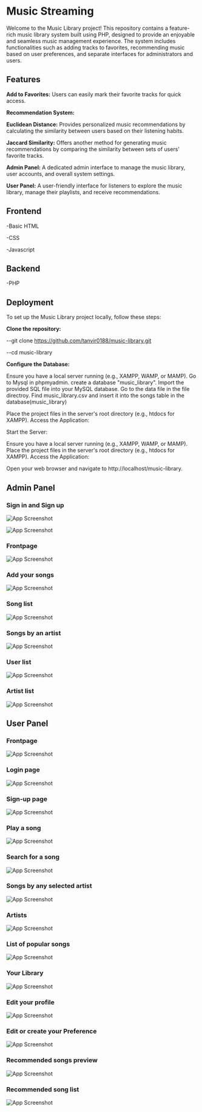 
# Music Streaming


Welcome to the Music Library project! This repository contains a feature-rich music library system built using PHP, designed to provide an enjoyable and seamless music management experience. The system includes functionalities such as adding tracks to favorites, recommending music based on user preferences, and separate interfaces for administrators and users.

## Features

__Add to Favorites:__ Users can easily mark their favorite tracks for quick access.


__Recommendation System:__

__Euclidean Distance:__ Provides personalized music recommendations by calculating the similarity between users based on their listening habits.

__Jaccard Similarity:__ Offers another method for generating music recommendations by comparing the similarity between sets of users' favorite tracks.

__Admin Panel:__ A dedicated admin interface to manage the music library, user accounts, and overall system settings.

__User Panel:__ A user-friendly interface for listeners to explore the music library, manage their playlists, and receive recommendations.


## Frontend
-Basic HTML

-CSS

-Javascript

## Backend
-PHP

## Deployment

To set up the Music Library project locally, follow these steps:

__Clone the repository:__

--git clone https://github.com/tanvir0188/music-library.git

--cd music-library

__Configure the Database:__

Ensure you have a local server running (e.g., XAMPP, WAMP, or MAMP). Go to Mysql in phpmyadmin. create a database "music_library". Import the provided SQL file into your MySQL database. Go to the data file in the file directroy. Find music_library.csv and insert it into the songs table in the database(music_library)

Place the project files in the server's root directory (e.g., htdocs for XAMPP).
Access the Application:

Start the Server:

Ensure you have a local server running (e.g., XAMPP, WAMP, or MAMP).
Place the project files in the server's root directory (e.g., htdocs for XAMPP).
Access the Application:

Open your web browser and navigate to http://localhost/music-library.
## Admin Panel

### Sign in and Sign up
![App Screenshot](https://github.com/tanvir0188/Music-library/blob/main/demo/admin/Screenshot%20(279).png)

![App Screenshot](https://github.com/tanvir0188/Music-library/blob/main/demo/admin/Screenshot%20(280).png)

### Frontpage
![App Screenshot](https://github.com/tanvir0188/Music-library/blob/main/demo/admin/Screenshot%20(273).png)

### Add your songs
![App Screenshot](https://github.com/tanvir0188/Music-library/blob/main/demo/admin/Screenshot%20(274).png)

### Song list
![App Screenshot](https://github.com/tanvir0188/Music-library/blob/main/demo/admin/Screenshot%20(275).png)

### Songs by an artist
![App Screenshot](https://github.com/tanvir0188/Music-library/blob/main/demo/admin/Screenshot%20(278).png)

### User list
![App Screenshot](https://github.com/tanvir0188/Music-library/blob/main/demo/admin/Screenshot%20(276).png)

### Artist list
![App Screenshot](https://github.com/tanvir0188/Music-library/blob/main/demo/admin/Screenshot%20(277).png)



## User Panel

### Frontpage
![App Screenshot](https://github.com/tanvir0188/Music-library/blob/main/demo/user/Screenshot%20(283).png)

### Login page
![App Screenshot](https://github.com/tanvir0188/Music-library/blob/main/demo/user/Screenshot%20(281).png)

### Sign-up page
![App Screenshot](https://github.com/tanvir0188/Music-library/blob/main/demo/user/Screenshot%20(282).png)

### Play a song
![App Screenshot](https://github.com/tanvir0188/Music-library/blob/main/demo/user/Screenshot%20(284).png)

### Search for a song
![App Screenshot](https://github.com/tanvir0188/Music-library/blob/main/demo/user/Screenshot%20(293).png)

### Songs by any selected artist
![App Screenshot](https://github.com/tanvir0188/Music-library/blob/main/demo/user/Screenshot%20(285).png)

### Artists
![App Screenshot](https://github.com/tanvir0188/Music-library/blob/main/demo/user/Screenshot%20(286).png)

### List of popular songs
![App Screenshot](https://github.com/tanvir0188/Music-library/blob/main/demo/user/Screenshot%20(287).png)

### Your Library
![App Screenshot](https://github.com/tanvir0188/Music-library/blob/main/demo/user/Screenshot%20(292).png)

### Edit your profile
![App Screenshot](https://github.com/tanvir0188/Music-library/blob/main/demo/user/Screenshot%20(290).png)

### Edit or create your Preference
![App Screenshot](https://github.com/tanvir0188/Music-library/blob/main/demo/user/Screenshot%20(291).png)

### Recommended songs preview
![App Screenshot](https://github.com/tanvir0188/Music-library/blob/main/demo/user/Screenshot%20(288).png)

### Recommended song list
![App Screenshot](https://github.com/tanvir0188/Music-library/blob/main/demo/user/Screenshot%20(289).png)



